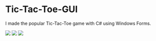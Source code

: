 # Tic-Tac-Toe-GUI
I made the popular Tic-Tac-Toe game with C# using Windows Forms.

<img src="https://i.ibb.co/JvPgxHv/image.png">
<img src="https://i.ibb.co/jgjpNNp/image.png">
<img src="https://i.ibb.co/JvPgxHv/image.png">
